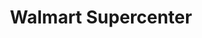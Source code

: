 ---
title: "Walmart Supercenter"
url: /kissimmee/walmart-supercenter-old-lake-wilson-road/
shop: supermarket
---